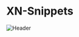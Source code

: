 # XN-Snippets
![Header](https://cdn.discordapp.com/attachments/1161265974255833200/1167143657191776386/Untitled_Project_2.jpg)
